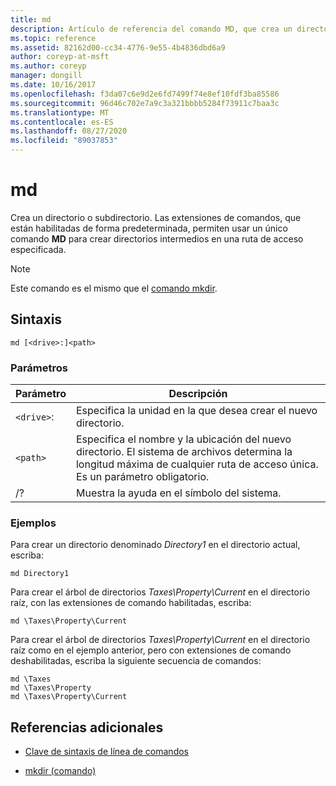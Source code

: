 ```yaml
---
title: md
description: Artículo de referencia del comando MD, que crea un directorio o subdirectorio.
ms.topic: reference
ms.assetid: 82162d00-cc34-4776-9e55-4b4836dbd6a9
author: coreyp-at-msft
ms.author: coreyp
manager: dongill
ms.date: 10/16/2017
ms.openlocfilehash: f3da07c6e9d2e6fd7499f74e8ef10fdf3ba85586
ms.sourcegitcommit: 96d46c702e7a9c3a321bbbb5284f73911c7baa3c
ms.translationtype: MT
ms.contentlocale: es-ES
ms.lasthandoff: 08/27/2020
ms.locfileid: "89037853"
---
```

# <a name="md"></a>md

Crea un directorio o subdirectorio. Las extensiones de comandos, que están habilitadas de forma predeterminada, permiten usar un único comando **MD** para crear directorios intermedios en una ruta de acceso especificada.

> [!NOTE]
> Este comando es el mismo que el [comando mkdir](mkdir.md).

## <a name="syntax"></a>Sintaxis

```
md [<drive>:]<path>
```

### <a name="parameters"></a>Parámetros

| Parámetro | Descripción |
| --------- | ----------- |
| `<drive>`: | Especifica la unidad en la que desea crear el nuevo directorio. |
| `<path>` | Especifica el nombre y la ubicación del nuevo directorio. El sistema de archivos determina la longitud máxima de cualquier ruta de acceso única. Es un parámetro obligatorio. |
| /? | Muestra la ayuda en el símbolo del sistema. |

### <a name="examples"></a>Ejemplos

Para crear un directorio denominado *Directory1* en el directorio actual, escriba:

```
md Directory1
```

Para crear el árbol de directorios *Taxes\Property\Current* en el directorio raíz, con las extensiones de comando habilitadas, escriba:

```
md \Taxes\Property\Current
```

Para crear el árbol de directorios *Taxes\Property\Current* en el directorio raíz como en el ejemplo anterior, pero con extensiones de comando deshabilitadas, escriba la siguiente secuencia de comandos:

```
md \Taxes
md \Taxes\Property
md \Taxes\Property\Current
```

## <a name="additional-references"></a>Referencias adicionales

- [Clave de sintaxis de línea de comandos](command-line-syntax-key.md)

- [mkdir (comando)](mkdir.md)